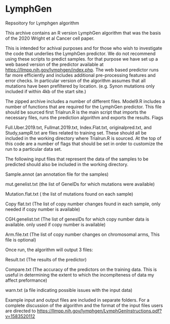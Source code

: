 # LymphGen
Repsoitory for Lymphgen algorithm

This archive contains an R version LymphGen algorithm that was the basis of the 2020 Wright et al Cancer cell paper.

This is intended for achival purposes and for those who wish to investigate the code that underlies the LymphGen predictor.  We do not recommend using these scripts to predict samples. for that purpose we have set up a web based version of the predictor available at https://llmpp.nih.gov/lymphgen/index.php.  The web based predictor runs far more efficiently and includes additional pre-processing features and error checks.  In particular version of the algorithm assumes that all mutations have been prefiltered by location. (e.g. Synon mutations only included if within 4kb of the start site.) 

The zipped archive includes a number of different files.
Model9.R includes a number of functions that are required for the LymphGen predictor.  This file should be sourced first
Trialrun.R is the main script that imports the necessary files, runs the prediction algorithm and exports the results.  Flags

Full.Uber.2019.txt, Fullmat.2019.txt, Index.Flat.txt, originalpred.txt, and Study,sampR.txt are files related to training set.  These should all be included in the working directory where Trialrun.R is sourced.  At the top of this code are a number of flags that should be set in order to customize the run to a particular data set.

The following input files that represent the data of the samples to be predicted should also be included in the working directory.

Sample.annot  (an annotation file for the samples)

mut.genelist.txt  (the list of GeneIDs for which mutations were available)

Mutation.flat.txt  ( the list of mutations found on each sample)

Copy flat.txt     (The list of copy number changes found in each sample, only needed if copy number is available)

CGH.genelist.txt     (The list of genesIDs for which copy number data is available. only used if copy number is available)

Arm.file.txt (The list of copy number changes on chromosomal arms,  This file is optional)

Once run, the algorithm will output 3 files:

Result.txt    (The results of the predictor)

Compare.txt (The accuracy of the predictors on the training data.  This is useful in determining the extent to which the incomplteness of data my affect preformance)

warn.txt  (a file indicating possible issues with the input data)

Example input and output files are included in separate folders.  For a complete discussion of the algorithm and the format of the input files users are directed to https://llmpp.nih.gov/lymphgen/LymphGenInstructions.pdf?v=1583520112







